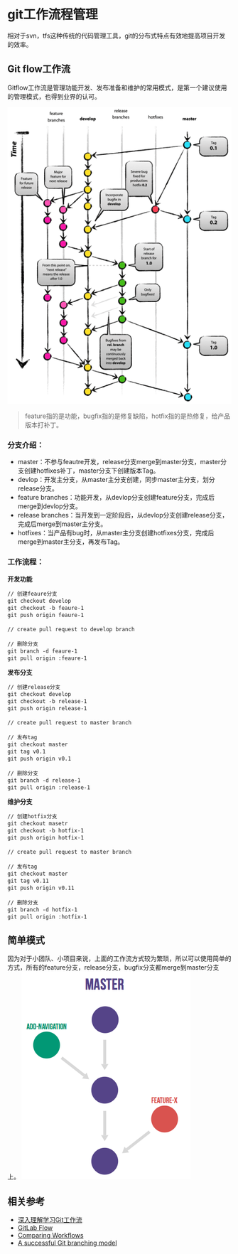 # git工作流程管理
相对于svn，tfs这种传统的代码管理工具，git的分布式特点有效地提高项目开发的效率。

## Git flow工作流
Gitflow工作流是管理功能开发、发布准备和维护的常用模式，是第一个建议使用的管理模式，也得到业界的认可。

![](https://github.com/TerryChenUI/Technology-Articles/blob/master/%E5%BC%80%E5%8F%91%E5%B7%A5%E5%85%B7/images/git%E5%B7%A5%E4%BD%9C%E6%B5%81%E7%A8%8B%E7%AE%A1%E7%90%86-1.png)

> feature指的是功能，bugfix指的是修复缺陷，hotfix指的是热修复，给产品版本打补丁。

### 分支介绍：
* master：不参与feautre开发，release分支merge到master分支，master分支创建hotfixes补丁，master分支下创建版本Tag。
* devlop：开发主分支，从master主分支创建，同步master主分支，划分release分支。
* feature branches：功能开发，从devlop分支创建feature分支，完成后merge到devlop分支。
* release branches：当开发到一定阶段后，从devlop分支创建release分支，完成后merge到master主分支。
* hotfixes：当产品有bug时，从master主分支创建hotfixes分支，完成后merge到master主分支，再发布Tag。

### 工作流程：
**开发功能**

```
// 创建feaure分支
git checkout develop
git checkout -b feaure-1
git push origin feaure-1

// create pull request to develop branch

// 删除分支
git branch -d feaure-1
git pull origin :feaure-1
```

**发布分支**

```
// 创建release分支
git checkout develop
git checkout -b release-1
git push origin release-1

// create pull request to master branch

// 发布tag
git checkout master
git tag v0.1
git push origin v0.1

// 删除分支
git branch -d release-1
git pull origin :release-1
```

**维护分支**

```
// 创建hotfix分支
git checkout masetr
git checkout -b hotfix-1
git push origin hotfix-1

// create pull request to master branch

// 发布tag
git checkout master
git tag v0.11
git push origin v0.11

// 删除分支
git branch -d hotfix-1
git pull origin :hotfix-1
```

## 简单模式
因为对于小团队、小项目来说，上面的工作流方式较为繁琐，所以可以使用简单的方式，所有的feature分支，release分支，bugfix分支都merge到master分支上。
![](https://github.com/TerryChenUI/Technology-Articles/blob/master/%E5%BC%80%E5%8F%91%E5%B7%A5%E5%85%B7/images/git%E5%B7%A5%E4%BD%9C%E6%B5%81%E7%A8%8B%E7%AE%A1%E7%90%86-2.png)


## 相关参考
* [深入理解学习Git工作流](http://www.jianshu.com/p/91acec85c3a4)
* [GitLab Flow](https://about.gitlab.com/2014/09/29/gitlab-flow/)
* [Comparing Workflows](https://www.atlassian.com/git/tutorials/comparing-workflows)
* [A successful Git branching model](http://scottchacon.com/2011/08/31/github-flow.html)
